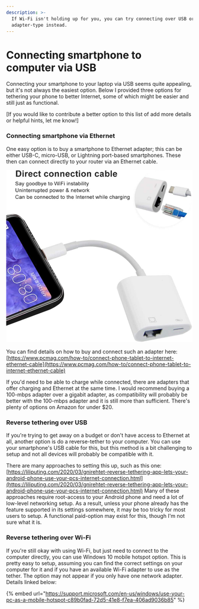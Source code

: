 ```yaml
---
description: >-
  If Wi-Fi isn't holding up for you, you can try connecting over USB or other
  adapter-type instead.
---
```


# Connecting smartphone to computer via USB

Connecting your smartphone to your laptop via USB seems quite appealing, but it's not always the easiest option. Below I provided three options for tethering your phone to better Internet, some of which might be easier and still just as functional.&#x20;

\[If you would like to contribute a better option to this list of add more details or helpful hints, let me know!]

### Connecting smartphone via Ethernet

One easy option is to buy a smartphone to Ethernet adapter; this can be either USB-C, micro-USB, or Lightning port-based smartphones. These then can connect directly to your router via an Ethernet cable.

![](<../.gitbook/assets/image (45).png>)

You can find details on how to buy and connect such an adapter here: [https://www.pcmag.com/how-to/connect-phone-tablet-to-internet-ethernet-cable](https://www.pcmag.com/how-to/connect-phone-tablet-to-internet-ethernet-cable) &#x20;

If you'd need to be able to charge while connected, there are adapters that offer charging and Ethernet at the same time.  I would recommend buying a 100-mbps adapter over a gigabit adapter, as compatibility will probably be better with the 100-mbps adapter and it is still more than sufficient. There's plenty of options on Amazon for under $20.

### Reverse tethering over USB

If you're trying to get away on a budget or don't have access to Ethernet at all, another option is do a reverse-tether to your computer. You can use your smartphone's USB cable for this, but this method is a bit challenging to setup and not all devices will probably be compatible with it.

There are many approaches to setting this up, such as this one: [https://liliputing.com/2020/03/gnirehtet-reverse-tethering-app-lets-your-android-phone-use-your-pcs-internet-connection.html](https://liliputing.com/2020/03/gnirehtet-reverse-tethering-app-lets-your-android-phone-use-your-pcs-internet-connection.html)  Many of these approaches require root-access to your Android phone and need a lot of low-level networking setup. As a result, unless your phone already has the feature supported in its settings somewhere, it may be too tricky for most users to setup. A functional paid-option may exist for this, though I'm not sure what it is.

### Reverse tethering over Wi-Fi

If you're still okay with using Wi-Fi, but just need to connect to the computer directly, you can use Windows 10 mobile hotspot option. This is pretty easy to setup, assuming you can find the correct settings on your computer for it and if you have an available Wi-Fi adapter to use as the tether. The option may not appear if you only have one network adapter. Details linked below:

{% embed url="https://support.microsoft.com/en-us/windows/use-your-pc-as-a-mobile-hotspot-c89b0fad-72d5-41e8-f7ea-406ad9036b85" %}



